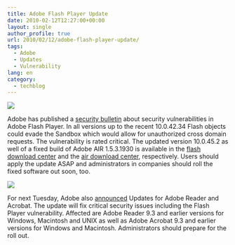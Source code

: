 ```yaml
---
title: Adobe Flash Player Update
date: 2010-02-12T12:27:00+00:00
layout: single
author_profile: true
url: 2010/02/12/adobe-flash-player-update/
tags:
  - Adobe
  - Updates
  - Vulnerability
lang: en
category: 
  - techblog
---
```

[![](http://1.bp.blogspot.com/_vaUVXcmC3OI/S3VBx3fmGbI/AAAAAAAAA4o/536UxSd1DLk/s320/logo-flashplayer.jpg)](http://1.bp.blogspot.com/_vaUVXcmC3OI/S3VBx3fmGbI/AAAAAAAAA4o/536UxSd1DLk/s1600-h/logo-flashplayer.jpg)

Adobe has published a [security bulletin](http://www.adobe.com/support/security/bulletins/apsb10-06.html "Security update available for Adobe Flash Player") about security vulnerabilities in Adobe Flash Player. In all versions up to the recent 10.0.42.34 Flash objects could evade the Sandbox which would allow for unauthorized cross domain requests. The vulnerability is rated critical. The updated version 10.0.45.2 as well of a fixed build of Adobe AIR 1.5.3.1930 is available in the [flash download center](http://get.adobe.com/flashplayer/ "Adobe Flash Player Download Center") and the [air download center](http://get.adobe.com/air/ "Adobe AIR Download Center"), respectively. Users should apply the update ASAP and administrators in companies should roll the fixed software out soon, too.

[![](http://4.bp.blogspot.com/_vaUVXcmC3OI/S3VB2c3PrjI/AAAAAAAAA4w/zZXBn9mca0o/s320/acrobat_logo.png)](http://4.bp.blogspot.com/_vaUVXcmC3OI/S3VB2c3PrjI/AAAAAAAAA4w/zZXBn9mca0o/s1600-h/acrobat_logo.png)

For next Tuesday, Adobe also [announced](http://www.adobe.com/support/security/bulletins/apsb10-07.html "Security Advisory for Adobe Reader and Acrobat") Updates for Adobe Reader and Acrobat. The update will fix critical security issues including the Flash Player vulnerability. Affected are Adobe Reader 9.3 and earlier versions for Windows, Macintosh and UNIX as well as Adobe Acrobat 9.3 and earlier versions for Windows and Macintosh. Administrators should prepare for the roll out.